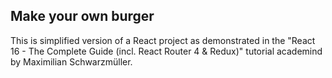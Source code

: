 ## Make your own burger

This is simplified version of a React project as demonstrated in the "React 16 - The Complete Guide (incl. React Router 4 & Redux)" tutorial academind by Maximilian Schwarzmüller.